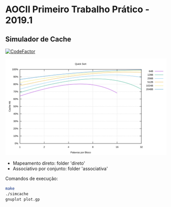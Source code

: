 # AOCII Primeiro Trabalho Prático - 2019.1

## Simulador de Cache

[![CodeFactor](https://www.codefactor.io/repository/github/durfan/ufsj-aoc2-tp1/badge)](https://www.codefactor.io/repository/github/durfan/ufsj-aoc2-tp1)

![Quicsort Hit](./direto/output/quicksort_hit.svg)

* Mapeamento direto: folder 'direto'
* Associativo por conjunto: folder 'associativa'

Comandos de execução:

```bash
make
./simcache
gnuplot plot.gp
```
